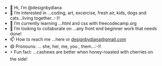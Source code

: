 - 👋 Hi, I’m @designbydiana
- 👀 I’m interested in ...coding, art, excercise, fresh air, kids, dogs and cats...living together..:-)! 
- 🌱 I’m currently learning ...html and css with freecodecamp.org
- 💞️ I’m looking to collaborate on ...any front end beginner work that needs done!
- 📫 How to reach me ...here or designbydiana@gmail.com
- 😄 Pronouns: ... she, her, me, you , them...:-)!
- ⚡ Fun fact: ...cashews are better when honey-roasted with cherries on the side!

<!---
designbydiana/designbydiana is a ✨ special ✨ repository because its `README.md` (this file) appears on your GitHub profile.
You can click the Preview link to take a look at your changes.
--->
